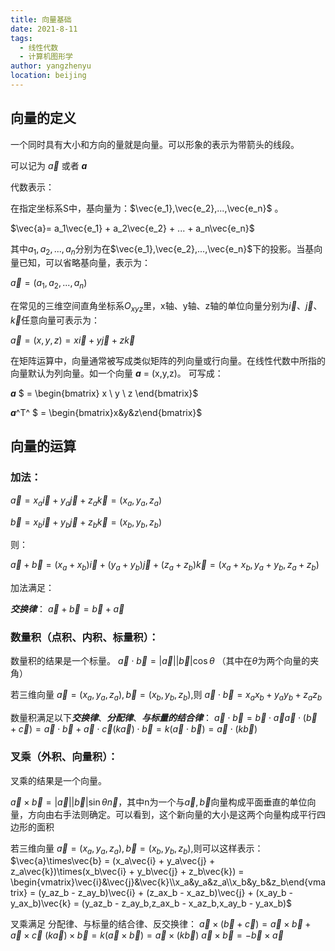 ```yaml
---
title: 向量基础
date: 2021-8-11
tags: 
  - 线性代数
  - 计算机图形学
author: yangzhenyu
location: beijing  
---
```


## 向量的定义

一个同时具有大小和方向的量就是向量。可以形象的表示为带箭头的线段。

可以记为 $\vec{a}$​​​​ 或者 ***a***

代数表示：

在指定坐标系S中，基向量为：$\vec{e_1},\vec{e_2},...,\vec{e_n}$ 。

 $\vec{a}= a_1\vec{e_1} + a_2\vec{e_2} + ... + a_n\vec{e_n}$

其中$a_1,a_2,...,a_n$分别为在$\vec{e_1},\vec{e_2},...,\vec{e_n}$​​​下的投影。当基向量已知，可以省略基向量，表示为：

$\vec{a} = (a_1,a_2,...,a_n)$

在常见的三维空间直角坐标系$O_{xyz}$​里，x轴、y轴、z轴的单位向量分别为$\vec{i}、\vec{j}、\vec{k}$任意向量可表示为：

$\vec{a} = (x,y,z) = x\vec{i} + y\vec{j} + z\vec{k}$

在矩阵运算中，向量通常被写成类似矩阵的列向量或行向量。在线性代数中所指的向量默认为列向量。如一个向量 ***a*** = (x,y,z)。 可写成：

***a*** $  = \begin{bmatrix} x \\ y \\ z \end{bmatrix}$​​

***a***^T^ $ = \begin{bmatrix}x&y&z\end{bmatrix}$​​​​​​​​​​



## 向量的运算

### 加法：

$\vec{a} = x_a\vec{i} + y_a\vec{j} + z_a\vec{k} = (x_a,y_a,z_a)$​​​​ 

$\vec{b} = x_b\vec{i} + y_b\vec{j} + z_b\vec{k} = (x_b,y_b,z_b)$​​ 

则：

$\vec{a} + \vec{b} = (x_a + x_b)\vec{i} + (y_a + y_b)\vec{j} + (z_a + z_b)\vec{k} = (x_a + x_b,y_a+y_b,z_a+z_b)$​​

加法满足：

***交换律***： $\vec{a} + \vec{b} = \vec{b} + \vec{a}$​

### 数量积（点积、内积、标量积）：
数量积的结果是一个标量。
$\vec{a}\cdot\vec{b} = |\vec{a}||\vec{b}|\cos{\theta}$ （其中在$\theta$为两个向量的夹角）

若三维向量  $\vec{a} = (x_a,y_a,z_a),\vec{b} = (x_b,y_b,z_b)$​,则
$\vec{a}\cdot\vec{b} = x_ax_b + y_ay_b + z_az_b$​​​

数量积满足以下***交换律***、***分配律***、***与标量的结合律***：
$\vec{a}\cdot\vec{b} = \vec{b}\cdot\vec{a}$​​​
$\vec{a}\cdot(\vec{b} + \vec{c})= \vec{a}\cdot\vec{b} + \vec{a}\cdot\vec{c}$​​​​​
$(k\vec{a})\cdot\vec{b} = k(\vec{a}\cdot\vec{b}) = \vec{a}\cdot(k\vec{b})$​​

### 叉乘（外积、向量积）：
叉乘的结果是一个向量。

$\vec{a}\times\vec{b} = |\vec{a}||\vec{b}|\sin{\theta}\vec{n}$​，其中n为一个与$\vec{a},\vec{b}$​向量构成平面垂直的单位向量，方向由右手法则确定。可以看到，这个新向量的大小是这两个向量构成平行四边形的面积

若三维向量  $\vec{a} = (x_a,y_a,z_a),\vec{b} = (x_b,y_b,z_b)$,则可以这样表示：
$\vec{a}\times\vec{b} = (x_a\vec{i} + y_a\vec{j} + z_a\vec{k})\times(x_b\vec{i} + y_b\vec{j} + z_b\vec{k}) = \begin{vmatrix}\vec{i}&\vec{j}&\vec{k}\\x_a&y_a&z_a\\x_b&y_b&z_b\end{vmatrix} = (y_az_b - z_ay_b)\vec{i} + (z_ax_b - x_az_b)\vec{j} + (x_ay_b - y_ax_b)\vec{k} = (y_az_b - z_ay_b,z_ax_b - x_az_b,x_ay_b - y_ax_b)$​​​​​​​​​​​

叉乘满足 分配律、与标量的结合律、反交换律：
$\vec{a}\times(\vec{b} + \vec{c}) = \vec{a}\times\vec{b} + \vec{a}\times\vec{c}$
$(k\vec{a})\times\vec{b} = k(\vec{a}\times\vec{b}) = \vec{a}\times(k\vec{b})$
$\vec{a}\times\vec{b} = -\vec{b}\times\vec{a}$
